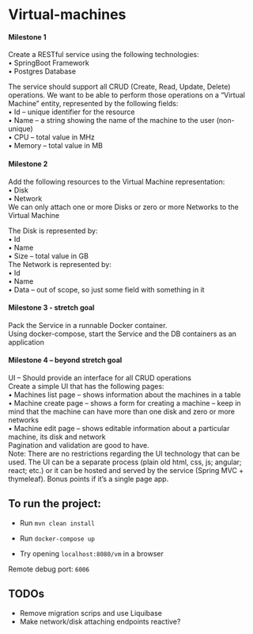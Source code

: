 # Virtual-machines
#### Milestone 1  
Create a RESTful service using the following technologies:  
• SpringBoot Framework  
• Postgres Database

The service should support all CRUD (Create, Read, Update, Delete) operations.
We want to be able to perform those operations on a “Virtual Machine” entity, represented by the following fields:  
• Id – unique identifier for the resource  
• Name – a string showing the name of the machine to the user (non-unique)  
• CPU – total value in MHz  
• Memory – total value in MB  

#### Milestone 2  
Add the following resources to the Virtual Machine representation:  
• Disk  
• Network  
We can only attach one or more Disks or zero or more Networks to the Virtual Machine

The Disk is represented by:  
• Id  
• Name  
• Size – total value in GB  
The Network is represented by:  
• Id  
• Name  
• Data – out of scope, so just some field with something in it  

#### Milestone 3 - stretch goal  
Pack the Service in a runnable Docker container.  
Using docker-compose, start the Service and the DB containers as an application
  

#### Milestone 4 – beyond stretch goal  
UI – Should provide an interface for all CRUD operations  
Create a simple UI that has the following pages:  
• Machines list page – shows information about the machines in a table  
• Machine create page – shows a form for creating a machine – keep in mind that the machine can have more than one disk and zero or more networks  
• Machine edit page – shows editable information about a particular machine, its disk and network  
Pagination and validation are good to have.  
Note: There are no restrictions regarding the UI technology that can be used. The UI can be a separate process (plain old html, css, js; angular; react; etc.) or it can be hosted and served by the service (Spring MVC + thymeleaf). Bonus points if it’s a single page app.  

## To run the project:

- Run `mvn clean install`

- Run `docker-compose up`

- Try opening `localhost:8080/vm` in a browser


Remote debug port: `6006`

## TODOs

- Remove migration scrips and use Liquibase
- Make network/disk attaching endpoints reactive?
